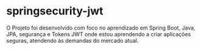 # springsecurity-jwt
O Projeto foi desenvolvido com foco no aprendizado em Spring Boot, Java, JPA, segurança e Tokens JWT onde estou aprendendo a criar aplicações seguras, atendendo às demandas do mercado atual.
